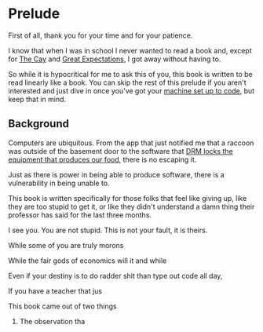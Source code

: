 # Prelude

First of all, thank you for your time and for your patience.

I know that when I was in school I never wanted to read a book
and, except for [The Cay](https://en.wikipedia.org/wiki/The_Cay) and [Great Expectations](https://en.wikipedia.org/wiki/Great_Expectations), I
got away without having to.

So while it is hypocritical for me to ask this of you,
this book is written to be read linearly like a book. You can skip the rest
of this prelude if you aren't interested and just dive in once you've got your [machine set up to code](./getting_started/hello_world.md), but keep that in mind.

## Background

Computers are ubiquitous. From the app that just notified me that a raccoon was outside of the basement door
to the software that [DRM locks the equipment that produces our food](https://www.techdirt.com/2021/02/23/john-deere-promised-to-back-off-monopolizing-repair-it-then-ignored-that-promise-completely/), there is no
escaping it.

Just as there is power in being able to produce software, there is a vulnerability in being unable to.

This book is written specifically for those folks that feel like giving up, like they are too stupid to get it,
or like they didn't understand a damn thing their professor has said for the last three months.

I see you. You are not stupid. This is not your fault, it is theirs.

While some of you are truly morons

While the fair gods of economics will it and while

Even if your destiny is to do radder shit than type out code all day,

If you have a teacher that jus

This book came out of two things

1. The observation tha
